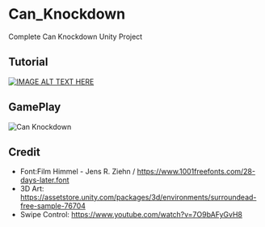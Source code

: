 # Can_Knockdown
 Complete Can Knockdown Unity Project

## Tutorial
[![IMAGE ALT TEXT HERE](http://img.youtube.com/vi/sNRtAJo87G8/0.jpg)](http://www.youtube.com/watch?v=sNRtAJo87G8)

## GamePlay
![Can Knockdown](https://media.giphy.com/media/jslxoPyNqvccIZN1Rp/giphy.gif)

## Credit
* Font:Film Himmel - Jens R. Ziehn / https://www.1001freefonts.com/28-days-later.font
* 3D Art: https://assetstore.unity.com/packages/3d/environments/surroundead-free-sample-76704
* Swipe Control: https://www.youtube.com/watch?v=7O9bAFyGvH8

